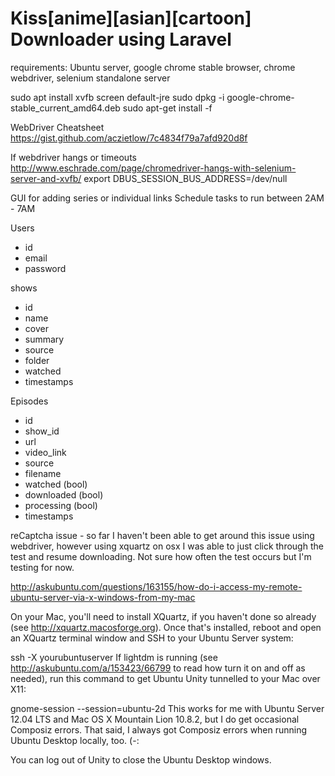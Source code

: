 # Kiss[anime][asian][cartoon] Downloader using Laravel 

requirements: Ubuntu server, google chrome stable browser, chrome webdriver, selenium standalone server

sudo apt install xvfb screen default-jre
sudo dpkg -i google-chrome-stable_current_amd64.deb
sudo apt-get install -f

WebDriver Cheatsheet
https://gist.github.com/aczietlow/7c4834f79a7afd920d8f

If webdriver hangs or timeouts
http://www.eschrade.com/page/chromedriver-hangs-with-selenium-server-and-xvfb/
export DBUS_SESSION_BUS_ADDRESS=/dev/null

GUI for adding series or individual links
Schedule tasks to run between 2AM - 7AM

Users 
- id
- email
- password

shows
- id
- name
- cover
- summary
- source
- folder
- watched
- timestamps

Episodes
- id
- show_id
- url
- video_link
- source
- filename
- watched (bool)
- downloaded (bool)
- processing (bool)
- timestamps

reCaptcha issue - so far I haven't been able to get around this issue using webdriver, however using xquartz on osx I was able to just click through the test and resume downloading. Not sure how often the test occurs but I'm testing for now.

http://askubuntu.com/questions/163155/how-do-i-access-my-remote-ubuntu-server-via-x-windows-from-my-mac

On your Mac, you'll need to install XQuartz, if you haven't done so already (see http://xquartz.macosforge.org). Once that's installed, reboot and open an XQuartz terminal window and SSH to your Ubuntu Server system:

ssh -X yourubuntuserver
If lightdm is running (see http://askubuntu.com/a/153423/66799 to read how turn it on and off as needed), run this command to get Ubuntu Unity tunnelled to your Mac over X11:

gnome-session --session=ubuntu-2d
This works for me with Ubuntu Server 12.04 LTS and Mac OS X Mountain Lion 10.8.2, but I do get occasional Composiz errors. That said, I always got Composiz errors when running Ubuntu Desktop locally, too. (-:

You can log out of Unity to close the Ubuntu Desktop windows.